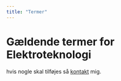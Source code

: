 ```yaml
---
title: "Termer"
---
```

# Gældende termer for Elektroteknologi
hvis nogle skal tilføjes så [kontakt](/kontakt) mig.